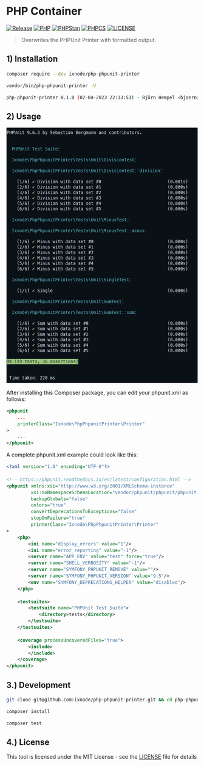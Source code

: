 # PHP Container

[![Release](https://img.shields.io/github/v/release/ixnode/php-phpunit-printer)](https://github.com/ixnode/php-phpunit-printer/releases)
[![PHP](https://img.shields.io/badge/PHP-^8.0-777bb3.svg?logo=php&logoColor=white&labelColor=555555&style=flat)](https://www.php.net/supported-versions.php)
[![PHPStan](https://img.shields.io/badge/PHPStan-Level%20Max-brightgreen.svg?style=flat)](https://phpstan.org/user-guide/rule-levels)
[![PHPCS](https://img.shields.io/badge/PHPCS-PSR12-brightgreen.svg?style=flat)](https://www.php-fig.org/psr/psr-12/)
[![LICENSE](https://img.shields.io/github/license/ixnode/php-phpunit-printer)](https://github.com/ixnode/php-phpunit-printer/blob/master/LICENSE)

> Overwrites the PHPUnit Printer with formatted output.

## 1) Installation

```bash
composer require --dev ixnode/php-phpunit-printer
```

```bash
vendor/bin/php-phpunit-printer -V
```

```bash
php-phpunit-printer 0.1.0 (02-04-2023 22:33:53) - Björn Hempel <bjoern@hempel.li>
```

## 2) Usage

<img src="docs/images/output.png" alt="PHPUnit output" width="599"/>

After installing this Composer package, you can edit your phpunit.xml as follows:

```xml
<phpunit
    ...
    printerClass="Ixnode\PhpPhpunitPrinter\Printer"
>
    ...
</phpunit>
```

A complete phpunit.xml example could look like this:

```xml
<?xml version="1.0" encoding="UTF-8"?>

<!-- https://phpunit.readthedocs.io/en/latest/configuration.html -->
<phpunit xmlns:xsi="http://www.w3.org/2001/XMLSchema-instance"
         xsi:noNamespaceSchemaLocation="vendor/phpunit/phpunit/phpunit.xsd"
         backupGlobals="false"
         colors="true"
         convertDeprecationsToExceptions="false"
         stopOnFailure="true"
         printerClass="Ixnode\PhpPhpunitPrinter\Printer"
>
    <php>
        <ini name="display_errors" value="1"/>
        <ini name="error_reporting" value="-1"/>
        <server name="APP_ENV" value="test" force="true"/>
        <server name="SHELL_VERBOSITY" value="-1"/>
        <server name="SYMFONY_PHPUNIT_REMOVE" value=""/>
        <server name="SYMFONY_PHPUNIT_VERSION" value="9.5"/>
        <env name="SYMFONY_DEPRECATIONS_HELPER" value="disabled"/>
    </php>

    <testsuites>
        <testsuite name="PHPUnit Test Suite">
            <directory>tests</directory>
        </testsuite>
    </testsuites>

    <coverage processUncoveredFiles="true">
        <include>
        </include>
    </coverage>
</phpunit>
```

## 3.) Development

```bash
git clone git@github.com:ixnode/php-phpunit-printer.git && cd php-phpunit-printer
```

```bash
composer install
```

```bash
composer test
```

## 4.) License

This tool is licensed under the MIT License - see the [LICENSE](/LICENSE) file for details